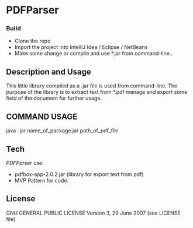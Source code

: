 # PDFParser

### Build
* Clone the repo
* Import the project into IntelliJ Idea / Eclipse / NetBeans
* Make some change or complie and use *.jar from command-line..

## Description and Usage

This little library compiled as a .jar file is used from command-line. 
The purpose of the library is to extract text from *.pdf manage and export some field of the document for further usage.
  
## COMMAND USAGE
java -jar name_of_package.jar path_of_pdf_file

## Tech

_PDFParser_ use:

* pdfbox-app-2.0.2.jar (library for export text from pdf)
* MVP Pattern for code.

## License

GNU GENERAL PUBLIC LICENSE
Version 3, 29 June 2007 (see LICENSE file)
